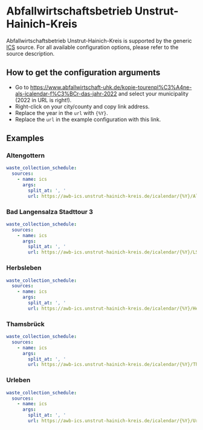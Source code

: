 # Abfallwirtschaftsbetrieb Unstrut-Hainich-Kreis

Abfallwirtschaftsbetrieb Unstrut-Hainich-Kreis is supported by the generic [ICS](/doc/source/ics.md) source. For all available configuration options, please refer to the source description.


## How to get the configuration arguments

- Go to <https://www.abfallwirtschaft-uhk.de/kopie-tourenpl%C3%A4ne-als-icalendar-f%C3%BCr-das-jahr-2022> and select your municipality (2022 in URL is right!).  
- Right-click on your city/county and copy link address.
- Replace the year in the `url` with `{%Y}`.  
- Replace the `url` in the example configuration with this link.

## Examples

### Altengottern

```yaml
waste_collection_schedule:
  sources:
    - name: ics
      args:
        split_at: ', '
        url: https://awb-ics.unstrut-hainich-kreis.de/icalendar/{%Y}/Altengottern.ics
```
### Bad Langensalza Stadttour 3

```yaml
waste_collection_schedule:
  sources:
    - name: ics
      args:
        split_at: ', '
        url: https://awb-ics.unstrut-hainich-kreis.de/icalendar/{%Y}/LST3.ics
```
### Herbsleben

```yaml
waste_collection_schedule:
  sources:
    - name: ics
      args:
        split_at: ', '
        url: https://awb-ics.unstrut-hainich-kreis.de/icalendar/{%Y}/Herbsleben.ics
```
### Thamsbrück

```yaml
waste_collection_schedule:
  sources:
    - name: ics
      args:
        split_at: ', '
        url: https://awb-ics.unstrut-hainich-kreis.de/icalendar/{%Y}/Thamsbrueck.ics
```
### Urleben

```yaml
waste_collection_schedule:
  sources:
    - name: ics
      args:
        split_at: ', '
        url: https://awb-ics.unstrut-hainich-kreis.de/icalendar/{%Y}/Urleben.ics
```
